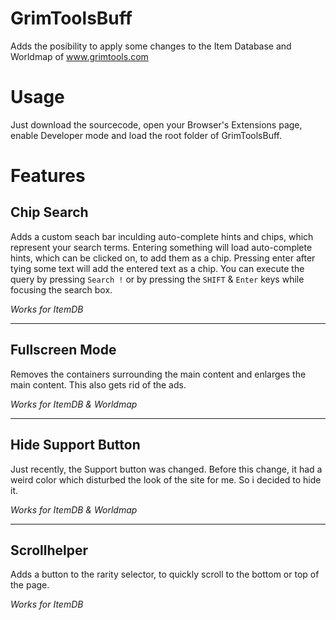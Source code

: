 # GrimToolsBuff
Adds the posibility to apply some changes to the Item Database and Worldmap of www.grimtools.com

# Usage
Just download the sourcecode, open your Browser's Extensions page, enable Developer mode and load the root folder of GrimToolsBuff.

# Features
## Chip Search
Adds a custom seach bar inculding auto-complete hints and chips, which represent your search terms. 
Entering something will load auto-complete hints, which can be clicked on, to add them as a chip.
Pressing enter after tying some text will add the entered text as a chip. 
You can execute the query by pressing `Search !` or by pressing the `SHIFT` & `Enter` keys while focusing the search box. 

*Works for ItemDB*
___ 
## Fullscreen Mode
Removes the containers surrounding the main content and enlarges the main content. This also gets rid of the ads.

*Works for ItemDB & Worldmap*
___ 
## Hide Support Button
Just recently, the Support button was changed. Before this change, it had a weird color which disturbed the look of the site for me. So i decided to hide it.

*Works for ItemDB & Worldmap*
___ 
## Scrollhelper
Adds a button to the rarity selector, to quickly scroll to the bottom or top of the page.

*Works for ItemDB*
